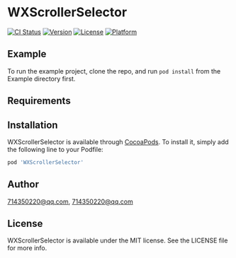# WXScrollerSelector

[![CI Status](https://img.shields.io/travis/714350220@qq.com/WXScrollerSelector.svg?style=flat)](https://travis-ci.org/714350220@qq.com/WXScrollerSelector)
[![Version](https://img.shields.io/cocoapods/v/WXScrollerSelector.svg?style=flat)](https://cocoapods.org/pods/WXScrollerSelector)
[![License](https://img.shields.io/cocoapods/l/WXScrollerSelector.svg?style=flat)](https://cocoapods.org/pods/WXScrollerSelector)
[![Platform](https://img.shields.io/cocoapods/p/WXScrollerSelector.svg?style=flat)](https://cocoapods.org/pods/WXScrollerSelector)

## Example

To run the example project, clone the repo, and run `pod install` from the Example directory first.

## Requirements

## Installation

WXScrollerSelector is available through [CocoaPods](https://cocoapods.org). To install
it, simply add the following line to your Podfile:

```ruby
pod 'WXScrollerSelector'
```

## Author

714350220@qq.com, 714350220@qq.com

## License

WXScrollerSelector is available under the MIT license. See the LICENSE file for more info.
